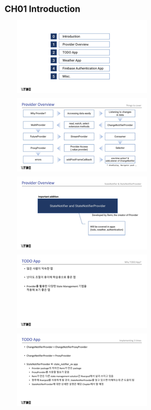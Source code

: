 # CH01 Introduction

<figure><img src="../../.gitbook/assets/image (24).png" alt=""><figcaption></figcaption></figure>



<figure><img src="../../.gitbook/assets/image (15) (1).png" alt=""><figcaption></figcaption></figure>

<figure><img src="../../.gitbook/assets/image (16) (1).png" alt=""><figcaption></figcaption></figure>

<figure><img src="../../.gitbook/assets/image (22).png" alt=""><figcaption></figcaption></figure>

<figure><img src="../../.gitbook/assets/image (23).png" alt=""><figcaption></figcaption></figure>

<figure><img src="https://fistkim101.github.io/images/introduction-page-007.jpg" alt=""><figcaption></figcaption></figure>

<figure><img src="https://fistkim101.github.io/images/introduction-page-008.jpg" alt=""><figcaption></figcaption></figure>

<figure><img src="https://fistkim101.github.io/images/introduction-page-009.jpg" alt=""><figcaption></figcaption></figure>

<figure><img src="https://fistkim101.github.io/images/introduction-page-010.jpg" alt=""><figcaption></figcaption></figure>

<figure><img src="https://fistkim101.github.io/images/introduction-page-011.jpg" alt=""><figcaption></figcaption></figure>

<figure><img src="https://fistkim101.github.io/images/introduction-page-012.jpg" alt=""><figcaption></figcaption></figure>





